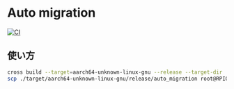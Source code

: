 # Auto migration

[![CI](https://github.com/Sakurai00/Auto-migration/actions/workflows/CI.yml/badge.svg)](https://github.com/Sakurai00/Auto-migration/actions/workflows/CI.yml)

## 使い方

```sh
cross build --target=aarch64-unknown-linux-gnu --release --target-dir ./target
scp ./target/aarch64-unknown-linux-gnu/release/auto_migration root@RPI01-pve:~/
```
